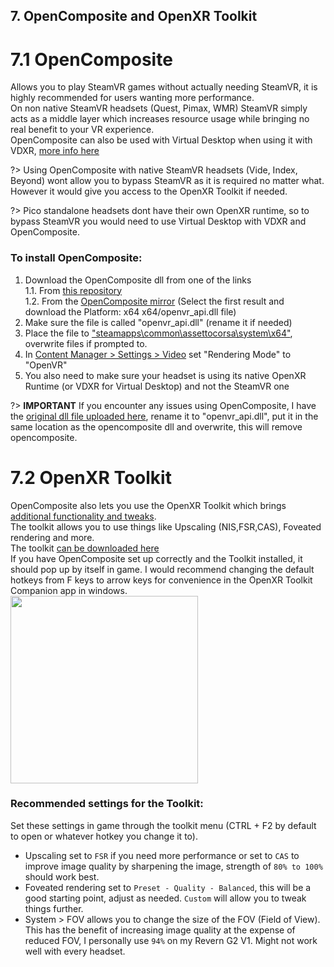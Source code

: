 ## 7. OpenComposite and OpenXR Toolkit

# 7.1 OpenComposite
Allows you to play SteamVR games without actually needing SteamVR, it is highly recommended for users wanting more performance.  
On non native SteamVR headsets (Quest, Pimax, WMR) SteamVR simply acts as a middle layer which increases resource usage while bringing no real benefit to your VR experience.  
OpenComposite can also be used with Virtual Desktop when using it with VDXR, [more info here](https://github.com/mbucchia/VirtualDesktop-OpenXR/wiki)  

?> Using OpenComposite with native SteamVR headsets (Vide, Index, Beyond) wont allow you to bypass SteamVR as it is required no matter what. However it would give you access to the OpenXR Toolkit if needed.  


?> Pico standalone headsets dont have their own OpenXR runtime, so to bypass SteamVR you would need to use Virtual Desktop with VDXR and OpenComposite.

### To install OpenComposite:
1. Download the OpenComposite dll from one of the links  
  1.1. From [this repository](https://github.com/Raptyyy/rapty_ac_vr_guide/raw/refs/heads/main/resources/openvr_api.dll)  
  1.2. From the [OpenComposite mirror](https://opencomposite.znix.xyz/builds/) (Select the first result and download the Platform: x64	x64/openvr_api.dll file)  
2. Make sure the file is called "openvr_api.dll" (rename it if needed)
3. Place the file to <ins>"steamapps\common\assettocorsa\system\x64"</ins>, overwrite files if prompted to.
4. In <ins>Content Manager > Settings > Video</ins> set "Rendering Mode" to "OpenVR"
5. You also need to make sure your headset is using its native OpenXR Runtime (or VDXR for Virtual Desktop) and not the SteamVR one  


?> **IMPORTANT** If you encounter any issues using OpenComposite, I have the [original dll file uploaded here](https://github.com/Raptyyy/rapty_ac_vr_guide/raw/refs/heads/main/resources/openvr_api.dll.og), rename it to "openvr_api.dll", put it in the same location as the opencomposite dll and overwrite, this will remove opencomposite.  

# 7.2 OpenXR Toolkit
OpenComposite also lets you use the OpenXR Toolkit which brings [additional functionality and tweaks](https://mbucchia.github.io/OpenXR-Toolkit/features.html).  
The toolkit allows you to use things like Upscaling (NIS,FSR,CAS), Foveated rendering and more.  
The toolkit [can be downloaded here](https://mbucchia.github.io/OpenXR-Toolkit/#downloads)  
If you have OpenComposite set up correctly and the Toolkit installed, it should pop up by itself in game. I would recommend changing the default hotkeys from F keys to arrow keys for convenience in the OpenXR Toolkit Companion app in windows.   
<img src="https://github.com/user-attachments/assets/6b1f4817-cae9-4907-a9fa-5c9aff2a0b05" width="300">  


### Recommended settings for the Toolkit:
Set these settings in game through the toolkit menu (CTRL + F2 by default to open or whatever hotkey you change it to).  
- Upscaling set to `FSR` if you need more performance or set to `CAS` to improve image quality by sharpening the image, strength of `80% to 100%` should work best.
- Foveated rendering set to `Preset - Quality - Balanced`, this will be a good starting point, adjust as needed. `Custom` will allow you to tweak things further.  
- System > FOV allows you to change the size of the FOV (Field of View). This has the benefit of increasing image quality at the expense of reduced FOV, I personally use `94%` on my Revern G2 V1. Might not work well with every headset.  
